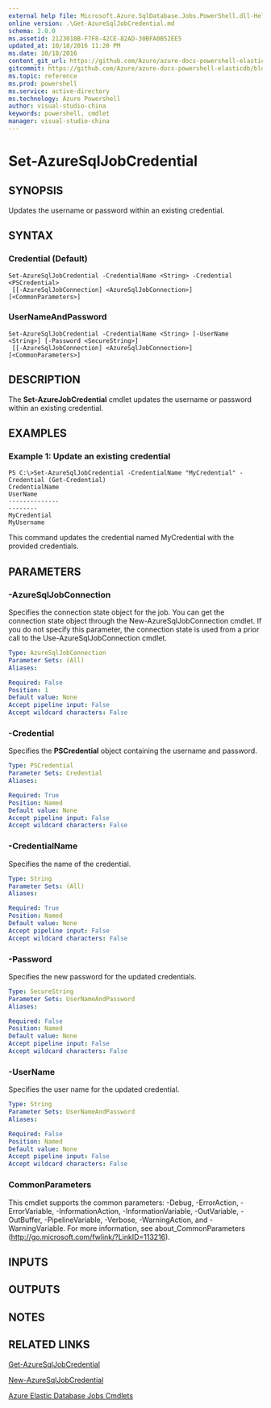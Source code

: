 ```yaml
---
external help file: Microsoft.Azure.SqlDatabase.Jobs.PowerShell.dll-Help.xml
online version: .\Get-AzureSqlJobCredential.md
schema: 2.0.0
ms.assetid: 2123018B-F7F8-42CE-82AD-30BFA0B52EE5
updated_at: 10/18/2016 11:20 PM
ms.date: 10/18/2016
content_git_url: https://github.com/Azure/azure-docs-powershell-elasticdb/blob/master/ElasticDB/ElasticDatabaseJobs/v0.8.33/Set-AzureSqlJobCredential.md
gitcommit: https://github.com/Azure/azure-docs-powershell-elasticdb/blob/0fe493efd878af69f5c126f60486b37fd0cb60b6/ElasticDB/ElasticDatabaseJobs/v0.8.33/Set-AzureSqlJobCredential.md
ms.topic: reference
ms.prod: powershell
ms.service: active-directory
ms.technology: Azure Powershell
author: visual-studio-china
keywords: powershell, cmdlet
manager: visual-studio-china
---
```


# Set-AzureSqlJobCredential

## SYNOPSIS
Updates the username or password within an existing credential.

## SYNTAX

### Credential (Default)
```
Set-AzureSqlJobCredential -CredentialName <String> -Credential <PSCredential>
 [[-AzureSqlJobConnection] <AzureSqlJobConnection>] [<CommonParameters>]
```

### UserNameAndPassword
```
Set-AzureSqlJobCredential -CredentialName <String> [-UserName <String>] [-Password <SecureString>]
 [[-AzureSqlJobConnection] <AzureSqlJobConnection>] [<CommonParameters>]
```

## DESCRIPTION
The **Set-AzureJobCredential** cmdlet updates the username or password within an existing credential.

## EXAMPLES

### Example 1: Update an existing credential
```
PS C:\>Set-AzureSqlJobCredential -CredentialName "MyCredential" -Credential (Get-Credential) 
CredentialName                                                                 UserName                                                                      
--------------                                                                 --------                                                                      
MyCredential                                                                   MyUsername
```

This command updates the credential named MyCredential with the provided credentials.

## PARAMETERS

### -AzureSqlJobConnection
Specifies the connection state object for the job.
You can get the connection state object through the New-AzureSqlJobConnection cmdlet. 
If you do not specify this parameter, the connection state is used from a prior call to the Use-AzureSqlJobConnection cmdlet.

```yaml
Type: AzureSqlJobConnection
Parameter Sets: (All)
Aliases: 

Required: False
Position: 1
Default value: None
Accept pipeline input: False
Accept wildcard characters: False
```

### -Credential
Specifies the **PSCredential** object containing the username and password.

```yaml
Type: PSCredential
Parameter Sets: Credential
Aliases: 

Required: True
Position: Named
Default value: None
Accept pipeline input: False
Accept wildcard characters: False
```

### -CredentialName
Specifies the name of the credential.

```yaml
Type: String
Parameter Sets: (All)
Aliases: 

Required: True
Position: Named
Default value: None
Accept pipeline input: False
Accept wildcard characters: False
```

### -Password
Specifies the new password for the updated credentials.

```yaml
Type: SecureString
Parameter Sets: UserNameAndPassword
Aliases: 

Required: False
Position: Named
Default value: None
Accept pipeline input: False
Accept wildcard characters: False
```

### -UserName
Specifies the user name for the updated credential.

```yaml
Type: String
Parameter Sets: UserNameAndPassword
Aliases: 

Required: False
Position: Named
Default value: None
Accept pipeline input: False
Accept wildcard characters: False
```

### CommonParameters
This cmdlet supports the common parameters: -Debug, -ErrorAction, -ErrorVariable, -InformationAction, -InformationVariable, -OutVariable, -OutBuffer, -PipelineVariable, -Verbose, -WarningAction, and -WarningVariable. For more information, see about_CommonParameters (http://go.microsoft.com/fwlink/?LinkID=113216).

## INPUTS

## OUTPUTS

## NOTES

## RELATED LINKS

[Get-AzureSqlJobCredential](.\Get-AzureSqlJobCredential.md)

[New-AzureSqlJobCredential](.\New-AzureSqlJobCredential.md)

[Azure Elastic Database Jobs Cmdlets](.\ElasticDatabaseJobs.md)


